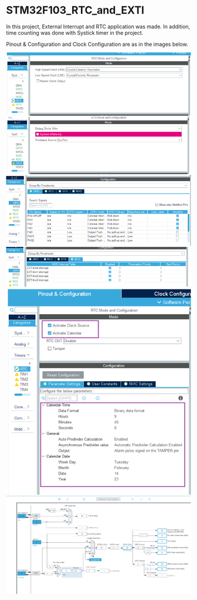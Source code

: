 # STM32F103_RTC_and_EXTI
In this project, External Interrupt and RTC application was made.
In addition, time counting was done with Systick timer in the project.

Pinout & Configuration and Clock Configuration are as in the images below.

![RCC](RCC.png)
![SYS](SYS.png)
![GPIO](GPIO.png)
![NVIC](NVIC.png)
![RTC](RTC.png)
![clockconf](clockconf.png)
